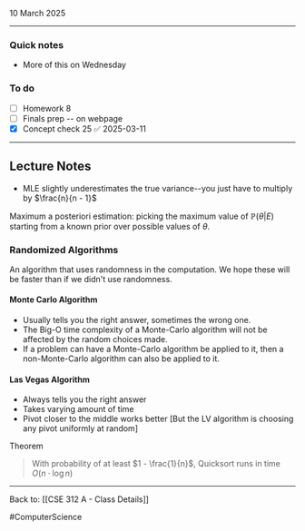 10 March 2025

---
### Quick notes
- More of this on Wednesday

### To do
- [ ] Homework 8
- [ ] Finals prep -- on webpage
- [x] Concept check 25 ✅ 2025-03-11

---
## Lecture Notes

- MLE slightly underestimates the true variance--you just have to multiply by $\frac{n}{n - 1}$

Maximum a posteriori estimation: picking the maximum value of $\mathbb{P}(\theta | E)$ starting from a known prior over possible values of $\theta$. 

### Randomized Algorithms
An algorithm that uses randomness in the computation. We hope these will be faster than if we didn't use randomness. 

#### Monte Carlo Algorithm
- Usually tells you the right answer, sometimes the wrong one.
- The Big-O time complexity of a Monte-Carlo algorithm will not be affected by the random choices made.
- If a problem can have a Monte-Carlo algorithm be applied to it, then a non-Monte-Carlo algorithm can also be applied to it.

#### Las Vegas Algorithm
- Always tells you the right answer
- Takes varying amount of time
- Pivot closer to the middle works better [But the LV algorithm is choosing any pivot uniformly at random]

Theorem
>With probability of at least $1 - \frac{1}{n}$, Quicksort runs in time $O(n \cdot \log n)$




---
Back to: [[CSE 312 A - Class Details]]

#ComputerScience 